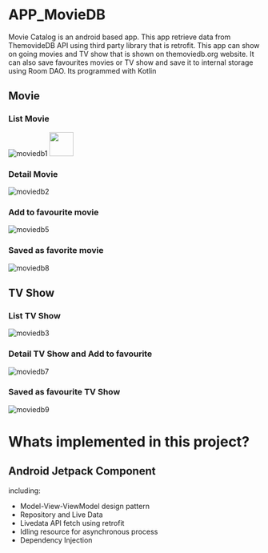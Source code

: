 # APP_MovieDB

Movie Catalog is an android based app. This app retrieve data from ThemovideDB API using third party library that is retrofit. This app can show on going movies and TV show that is shown 
on themoviedb.org website. It can also save favourites movies or TV show and save it to internal storage using Room DAO. Its programmed with Kotlin
  
  
## Movie
### List Movie
![moviedb1](https://user-images.githubusercontent.com/66354919/215677857-7e45c062-3ab0-412f-800f-ef3984ddf822.png)
<img src="https://user-images.githubusercontent.com/66354919/215677857-7e45c062-3ab0-412f-800f-ef3984ddf822.png" width="48">

### Detail Movie
![moviedb2](https://user-images.githubusercontent.com/66354919/215677880-454f2dcb-07f7-409c-948a-d6f0205baa25.png)

### Add to favourite movie
![moviedb5](https://user-images.githubusercontent.com/66354919/215677949-a17035b6-6917-4d9a-9aa6-1ee0ed3de1e6.png)

### Saved as favorite movie
![moviedb8](https://user-images.githubusercontent.com/66354919/215678010-63b8fad6-0f60-4b46-83a4-d7c9f1987b4c.png)


## TV Show
### List TV Show
![moviedb3](https://user-images.githubusercontent.com/66354919/215678076-7ef0bc13-395f-4110-8768-cc579624286c.png)

### Detail TV Show and Add to favourite
![moviedb7](https://user-images.githubusercontent.com/66354919/215678212-f1ce4698-13e9-40e8-9289-3639234401fc.png)

### Saved as favourite TV Show
![moviedb9](https://user-images.githubusercontent.com/66354919/215678256-408f75c8-16df-4e93-a7b4-004da7e95565.png)

# Whats implemented in this project?
## Android Jetpack Component
including:
* Model-View-ViewModel design pattern
* Repository and Live Data
* Livedata API fetch using retrofit
* Idling resource for asynchronous process
* Dependency Injection

